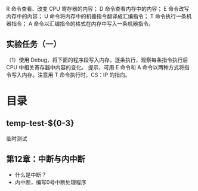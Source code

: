 R 命令查看、改变 CPU 寄存器的内容；
D 命令查看内存中的内容；
E 命令改写内存中的内容；
U 命令将内存中的机器指令翻译成汇编指令；
T 命令执行一条机器指令；
A 命令以汇编指令的格式在内存中写入一条机器指令。

## 实验任务（一）

（1）使用 Debug，将下面的程序段写入内存，逐条执行，观察每条指令执行后 CPU 中相关寄存器中内容的变化。
提示，可用 E 命令和 A 命令以两种方式将指令写入内存。注意用 T 命令执行时，CS：IP 的指向。


# 目录

## temp-test-${0-3}
  临时测试

## 第12章：中断与内中断
  - 什么是中断？
  - 内中断，编写0号中断处理程序